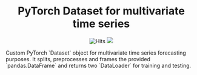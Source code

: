 <h1 align="center">PyTorch Dataset for multivariate time series</h1>
<p align="center">
    <img src="https://hitcounter.pythonanywhere.com/count/tag.svg?url=https%3A%2F%2Fgithub.com%2FJulesBelveze%2Ftime-series-dataset" alt="Hits">
  <img src="https://img.shields.io/badge/Made%20with-Python-1f425f.svg">
</p>
Custom PyTorch `Dataset` object for multivariate time series forecasting purposes.
It splits, preprocesses and frames the provided `pandas.DataFrame` and returns two `DataLoader` for training and testing.
